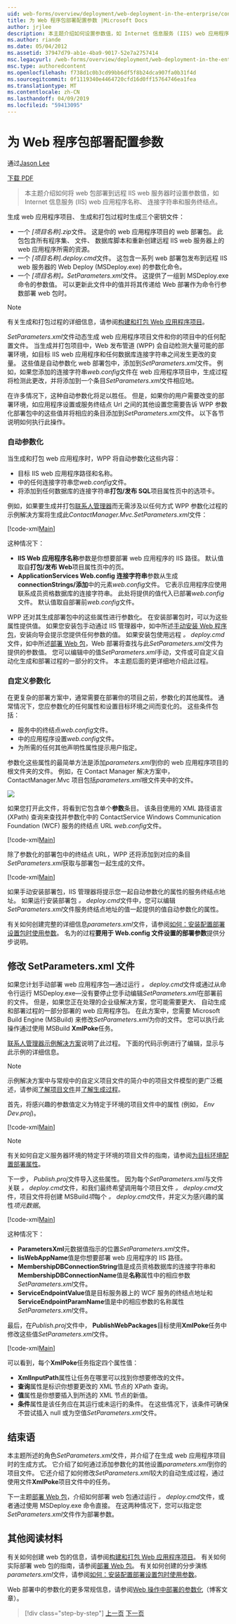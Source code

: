 ```yaml
---
uid: web-forms/overview/deployment/web-deployment-in-the-enterprise/configuring-parameters-for-web-package-deployment
title: 为 Web 程序包部署配置参数 |Microsoft Docs
author: jrjlee
description: 本主题介绍如何设置参数值，如 Internet 信息服务 (IIS) web 应用程序名称、 连接字符串和服务终结点...
ms.author: riande
ms.date: 05/04/2012
ms.assetid: 37947d79-ab1e-4ba9-9017-52e7a2757414
msc.legacyurl: /web-forms/overview/deployment/web-deployment-in-the-enterprise/configuring-parameters-for-web-package-deployment
msc.type: authoredcontent
ms.openlocfilehash: f738d1c0b3cd99bb6df5f8b24dca907fa0b31f4d
ms.sourcegitcommit: 0f1119340e4464720cfd16d0ff15764746ea1fea
ms.translationtype: MT
ms.contentlocale: zh-CN
ms.lasthandoff: 04/09/2019
ms.locfileid: "59413095"
---
```

# <a name="configuring-parameters-for-web-package-deployment"></a>为 Web 程序包部署配置参数

通过[Jason Lee](https://github.com/jrjlee)

[下载 PDF](https://msdnshared.blob.core.windows.net/media/MSDNBlogsFS/prod.evol.blogs.msdn.com/CommunityServer.Blogs.Components.WeblogFiles/00/00/00/63/56/8130.DeployingWebAppsInEnterpriseScenarios.pdf)

> 本主题介绍如何将 web 包部署到远程 IIS web 服务器时设置参数值，如 Internet 信息服务 (IIS) web 应用程序名称、 连接字符串和服务终结点。


生成 web 应用程序项目、 生成和打包过程时生成三个密钥文件：

- 一个 *[项目名称].zip*文件。 这是你的 web 应用程序项目的 web 部署包。 此包包含所有程序集、 文件、 数据库脚本和重新创建远程 IIS web 服务器上的 web 应用程序所需的资源。
- 一个 *[项目名称].deploy.cmd*文件。 这包含一系列 web 部署包发布到远程 IIS web 服务器的 Web Deploy (MSDeploy.exe) 的参数化命令。
- 一个 *[项目名称]。SetParameters.xml*文件。 这提供了一组到 MSDeploy.exe 命令的参数值。 可以更新此文件中的值并将其传递给 Web 部署作为命令行参数部署 web 包时。

> [!NOTE]
> 有关生成和打包过程的详细信息，请参阅[构建和打包 Web 应用程序项目](building-and-packaging-web-application-projects.md)。


*SetParameters.xml*文件动态生成 web 应用程序项目文件和你的项目中的任何配置文件。 当生成并打包项目中，Web 发布管道 (WPP) 会自动检测大量可能的部署环境，如目标 IIS web 应用程序和任何数据库连接字符串之间发生更改的变量。 这些值是自动参数化 web 部署包中，添加到*SetParameters.xml*文件。 例如，如果您添加的连接字符串*web.config*文件在 web 应用程序项目中，生成过程将检测此更改，并将添加到一个条目*SetParameters.xml*文件相应地。

在许多情况下，这种自动参数化将足以胜任。 但是，如果你的用户需要改变的部署环境，如应用程序设置或服务终结点 Url 之间的其他设置您需要告诉 WPP 参数化部署包中的这些值并将相应的条目添加到*SetParameters.xml*文件。 以下各节说明如何执行此操作。

### <a name="automatic-parameterization"></a>自动参数化

当生成和打包 web 应用程序时，WPP 将自动参数化这些内容：

- 目标 IIS web 应用程序路径和名称。
- 中的任何连接字符串您*web.config*文件。
- 将添加到任何数据库的连接字符串**打包/发布 SQL**项目属性页中的选项卡。

例如，如果要生成并打包[联系人管理器](the-contact-manager-solution.md)而无需涉及以任何方式 WPP 参数化过程的示例解决方案将生成此*ContactManager.Mvc.SetParameters.xml*文件：


[!code-xml[Main](configuring-parameters-for-web-package-deployment/samples/sample1.xml)]


这种情况下：

- **IIS Web 应用程序名称**参数是你想要部署 web 应用程序的 IIS 路径。 默认值取自**打包/发布 Web**项目属性页中的页。
- **ApplicationServices Web.config 连接字符串**参数从生成**connectionStrings/添加**中的元素*web.config*文件。 它表示应用程序应使用联系成员资格数据库的连接字符串。 此处将提供的值代入已部署*web.config*文件。 默认值取自部署前*web.config*文件。

WPP 还对其生成部署包中的这些属性进行参数化。 在安装部署包时，可以为这些属性提供值。 如果您安装包手动通过 IIS 管理器中，如中所述[手动安装 Web 程序包](manually-installing-web-packages.md)，安装向导会提示您提供任何参数的值。 如果安装包使用远程 *。 deploy.cmd*文件，如中所述[部署 Web 包](deploying-web-packages.md)，Web 部署将查找与此*SetParameters.xml*文件为提供的参数值。 您可以编辑中的值*SetParameters.xml*手动，文件或可自定义自动化生成和部署过程的一部分的文件。 本主题后面的更详细地介绍此过程。

### <a name="custom-parameterization"></a>自定义参数化

在更复杂的部署方案中，通常需要在部署你的项目之前，参数化的其他属性。 通常情况下，您应参数化的任何属性和设置目标环境之间而变化的。 这些条件包括：

- 服务中的终结点*web.config*文件。
- 中的应用程序设置*web.config*文件。
- 为所需的任何其他声明性属性提示用户指定。

参数化这些属性的最简单方法是添加*parameters.xml*到你的 web 应用程序项目的根文件夹的文件。 例如，在 Contact Manager 解决方案中，ContactManager.Mvc 项目包括*parameters.xml*根文件夹中的文件。

![](configuring-parameters-for-web-package-deployment/_static/image1.png)

如果您打开此文件，将看到它包含单个**参数**条目。 该条目使用的 XML 路径语言 (XPath) 查询来查找并参数化中的 ContactService Windows Communication Foundation (WCF) 服务的终结点 URL *web.config*文件。


[!code-xml[Main](configuring-parameters-for-web-package-deployment/samples/sample2.xml)]


除了参数化的部署包中的终结点 URL，WPP 还将添加到对应的条目*SetParameters.xml*获取与部署包一起生成的文件。


[!code-xml[Main](configuring-parameters-for-web-package-deployment/samples/sample3.xml)]


如果手动安装部署包，IIS 管理器将提示您一起自动参数化的属性的服务终结点地址。 如果运行安装部署包 *。 deploy.cmd*文件中，您可以编辑*SetParameters.xml*文件服务终结点地址的值一起提供的值自动参数化的属性。

有关如何创建完整的详细信息*parameters.xml*文件，请参阅[如何：安装配置部署设置包时使用参数](https://msdn.microsoft.com/library/ff398068.aspx)。 名为的过程**要用于 Web.config 文件设置的部署参数**提供分步说明。

## <a name="modifying-the-setparametersxml-file"></a>修改 SetParameters.xml 文件

如果您计划手动部署 web 应用程序包&#x2014;通过运行 *。 deploy.cmd*文件或通过从命令行运行 MSDeploy.exe&#x2014;没有要停止您手动编辑*SetParameters.xml*在部署前的文件。 但是，如果您正在处理的企业级解决方案，您可能需要更大、 自动生成和部署过程的一部分部署的 web 应用程序包。 在此方案中，您需要 Microsoft Build Engine (MSBuild) 来修改*SetParameters.xml*为你的文件。 您可以执行此操作通过使用 MSBuild **XmlPoke**任务。

[联系人管理器示例解决方案](the-contact-manager-solution.md)说明了此过程。 下面的代码示例进行了编辑，显示与此示例的详细信息。

> [!NOTE]
> 示例解决方案中与常规中的自定义项目文件的简介中的项目文件模型的更广泛概述，请参阅[了解项目文件](understanding-the-project-file.md)并[了解生成过程](understanding-the-build-process.md)。


首先，将感兴趣的参数值定义为特定于环境的项目文件中的属性 (例如， *Env Dev.proj*)。


[!code-xml[Main](configuring-parameters-for-web-package-deployment/samples/sample4.xml)]


> [!NOTE]
> 有关如何自定义服务器环境的特定于环境的项目文件的指南，请参阅[为目标环境配置部署属性](../configuring-server-environments-for-web-deployment/configuring-deployment-properties-for-a-target-environment.md)。


下一步， *Publish.proj*文件导入这些属性。 因为每个*SetParameters.xml*与文件关联 *。 deploy.cmd*文件，和我们最终希望调用每个项目文件 *。 deploy.cmd*文件，项目文件将创建 MSBuild*项*每个 *。 deploy.cmd*文件，并定义为感兴趣的属性*项元数据*。


[!code-xml[Main](configuring-parameters-for-web-package-deployment/samples/sample5.xml)]


这种情况下：

- **ParametersXml**元数据值指示的位置*SetParameters.xml*文件。
- **IisWebAppName**值是你想要部署 web 应用程序的 IIS 路径。
- **MembershipDBConnectionString**值是成员资格数据库的连接字符串和**MembershipDBConnectionName**值是**名称**属性中的相应参数*SetParameters.xml*文件。
- **ServiceEndpointValue**值是目标服务器上的 WCF 服务的终结点地址和**ServiceEndpointParamName**值是中的相应参数的名称属性*SetParameters.xml*文件。

最后，在*Publish.proj*文件中， **PublishWebPackages**目标使用**XmlPoke**任务中修改这些值*SetParameters.xml*文件。


[!code-xml[Main](configuring-parameters-for-web-package-deployment/samples/sample6.xml)]


可以看到，每个**XmlPoke**任务指定四个属性值：

- **XmlInputPath**属性让任务在哪里可以找到你想要修改的文件。
- **查询**属性是标识你想要更改的 XML 节点的 XPath 查询。
- **值**属性是你想要插入到所选的 XML 节点的新值。
- **条件**属性是该任务应在其运行或未运行的条件。 在这些情况下，该条件可确保不尝试插入 null 或为空值*SetParameters.xml*文件。

## <a name="conclusion"></a>结束语

本主题所述的角色*SetParameters.xml*文件，并介绍了在生成 web 应用程序项目时的生成方式。 它介绍了如何通过添加参数化的其他设置*parameters.xml*到你的项目文件。 它还介绍了如何修改*SetParameters.xml*较大的自动生成过程，通过使用文件**XmlPoke**项目文件中的任务。

下一主题[部署 Web 包](deploying-web-packages.md)，介绍如何部署 web 包通过运行 *。 deploy.cmd*文件，或者通过使用 MSDeploy.exe 命令直接。 在这两种情况下，您可以指定您*SetParameters.xml*文件作为部署参数。

## <a name="further-reading"></a>其他阅读材料

有关如何创建 web 包的信息，请参阅[构建和打包 Web 应用程序项目](building-and-packaging-web-application-projects.md)。 有关如何实际部署 web 包的指南，请参阅[部署 Web 包](deploying-web-packages.md)。 有关如何创建的分步演练*parameters.xml*文件，请参阅[如何：安装配置部署设置包时使用参数](https://msdn.microsoft.com/library/ff398068.aspx)。

Web 部署中的参数化的更多常规信息，请参阅[Web 操作中部署的参数化](https://go.microsoft.com/?linkid=9805119)（博客文章）。

> [!div class="step-by-step"]
> [上一页](building-and-packaging-web-application-projects.md)
> [下一页](deploying-web-packages.md)
